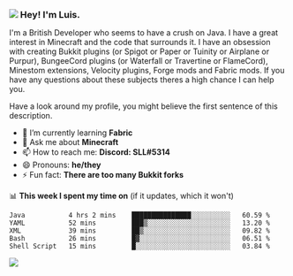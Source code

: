 <h3 style="margin: auto;"><img src="https://avatars.githubusercontent.com/u/39528861?s=48&v=4" ></img> Hey! I'm Luis.</h3>

I'm a British Developer who seems to have a crush on Java. I have a great interest in Minecraft and the code that surrounds it. I have an obsession with creating Bukkit plugins (or Spigot or Paper or Tuinity or Airplane or Purpur), BungeeCord plugins (or Waterfall or Travertine or FlameCord), Minestom extensions, Velocity plugins, Forge mods and Fabric mods. If you have any questions about these subjects theres a high chance I can help you.
  
Have a look around my profile, you might believe the first sentence of this description.

- 🌱 I’m currently learning **Fabric**
- 💬 Ask me about **Minecraft**
- 📫 How to reach me: **Discord: SLL#5314**
- 😄 Pronouns: **he/they**
- ⚡ Fun fact: **There are too many Bukkit forks**

📊 **This week I spent my time on** (if it updates, which it won't)
<!--START_SECTION:waka-->
```text
Java           4 hrs 2 mins    ███████████████░░░░░░░░░░   60.59 % 
YAML           52 mins         ███▒░░░░░░░░░░░░░░░░░░░░░   13.20 % 
XML            39 mins         ██▒░░░░░░░░░░░░░░░░░░░░░░   09.82 % 
Bash           26 mins         █▓░░░░░░░░░░░░░░░░░░░░░░░   06.51 % 
Shell Script   15 mins         █░░░░░░░░░░░░░░░░░░░░░░░░   03.84 % 
```
<!--END_SECTION:waka-->

<a href="https://sllcoding.dev"><img src="https://github-readme-stats.vercel.app/api?username=SLLCoding&show_icons=true&theme=great-gatsby" /></a>
